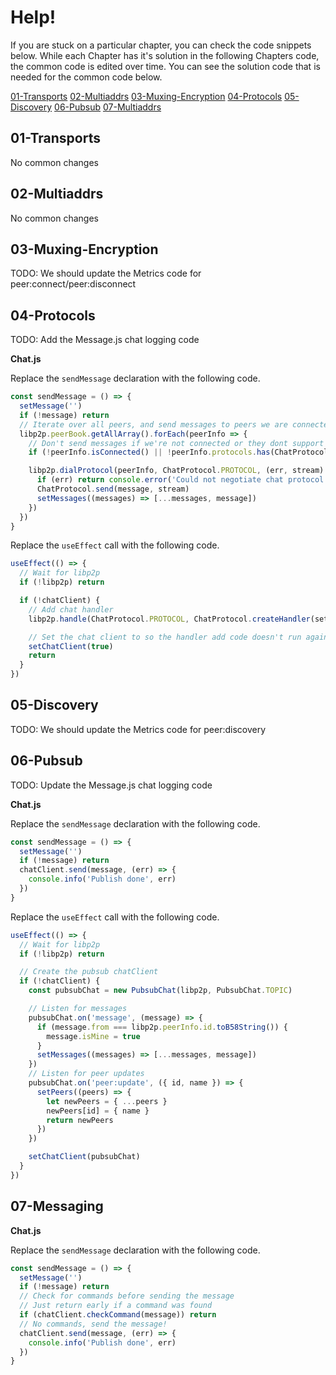 # Help!
If you are stuck on a particular chapter, you can check the code snippets below. While each Chapter has it's solution in the following Chapters code, the common code is edited over time. You can see the solution code that is needed for the common code below.

[01-Transports](#01-transports)
[02-Multiaddrs](#02-multiaddrs)
[03-Muxing-Encryption](#03-muxing-encryption)
[04-Protocols](#04-protocols)
[05-Discovery](#05-discovery)
[06-Pubsub](#06-pubsub)
[07-Multiaddrs](#07-multiaddrs)

## 01-Transports
No common changes

## 02-Multiaddrs
No common changes

## 03-Muxing-Encryption
TODO: We should update the Metrics code for peer:connect/peer:disconnect

## 04-Protocols
TODO: Add the Message.js chat logging code

**Chat.js**

Replace the `sendMessage` declaration with the following code.

```js
const sendMessage = () => {
  setMessage('')
  if (!message) return
  // Iterate over all peers, and send messages to peers we are connected to
  libp2p.peerBook.getAllArray().forEach(peerInfo => {
    // Don't send messages if we're not connected or they dont support the chat protocol
    if (!peerInfo.isConnected() || !peerInfo.protocols.has(ChatProtocol.PROTOCOL)) return

    libp2p.dialProtocol(peerInfo, ChatProtocol.PROTOCOL, (err, stream) => {
      if (err) return console.error('Could not negotiate chat protocol stream with peer', err)
      ChatProtocol.send(message, stream)
      setMessages((messages) => [...messages, message])
    })
  })
}
```

Replace the `useEffect` call with the following code.

```js
useEffect(() => {
  // Wait for libp2p
  if (!libp2p) return

  if (!chatClient) {
    // Add chat handler
    libp2p.handle(ChatProtocol.PROTOCOL, ChatProtocol.createHandler(setMessages))

    // Set the chat client to so the handler add code doesn't run again
    setChatClient(true)
    return
  }
})
```

## 05-Discovery
TODO: We should update the Metrics code for peer:discovery

## 06-Pubsub
TODO: Update the Message.js chat logging code

**Chat.js**

Replace the `sendMessage` declaration with the following code.
```js
const sendMessage = () => {
  setMessage('')
  if (!message) return
  chatClient.send(message, (err) => {
    console.info('Publish done', err)
  })
}
```

Replace the `useEffect` call with the following code.

```js
useEffect(() => {
  // Wait for libp2p
  if (!libp2p) return

  // Create the pubsub chatClient
  if (!chatClient) {
    const pubsubChat = new PubsubChat(libp2p, PubsubChat.TOPIC)

    // Listen for messages
    pubsubChat.on('message', (message) => {
      if (message.from === libp2p.peerInfo.id.toB58String()) {
        message.isMine = true
      }
      setMessages((messages) => [...messages, message])
    })
    // Listen for peer updates
    pubsubChat.on('peer:update', ({ id, name }) => {
      setPeers((peers) => {
        let newPeers = { ...peers }
        newPeers[id] = { name }
        return newPeers
      })
    })

    setChatClient(pubsubChat)
  }
})
```

## 07-Messaging

**Chat.js**

Replace the `sendMessage` declaration with the following code.
```js
const sendMessage = () => {
  setMessage('')
  if (!message) return
  // Check for commands before sending the message
  // Just return early if a command was found
  if (chatClient.checkCommand(message)) return
  // No commands, send the message!
  chatClient.send(message, (err) => {
    console.info('Publish done', err)
  })
}
```
